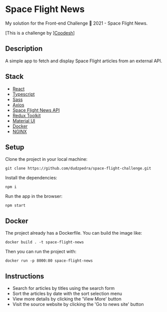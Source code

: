 # Space Flight News

My solution for the Front-end Challenge 🏅 2021 - Space Flight News.

[This is a challenge by ][Coodesh](https://coodesh.com/)]

## Description

A simple app to fetch and display Space Flight articles from an external API.

## Stack

- [React](https://reactjs.org/)
- [Typescript](https://www.typescriptlang.org/)
- [Sass](https://sass-lang.com/)
- [Axios](https://axios-http.com/) 
- [Space Flight News API](https://spaceflightnewsapi.net/)
- [Redux Toolkit](https://redux-toolkit.js.org/)
- [Material UI](https://mui.com/pt/)
- [Docker](https://docs.docker.com/)
- [NGINX](https://www.nginx.com/)
  
## Setup

Clone the project in your local machine:

`git clone https://github.com/dudzpedra/space-flight-challenge.git`

Install the dependencies:

`npm i`

Run the app in the browser:

`npm start`

## Docker

The project already has a Dockerfile. You can build the image like:

`docker build . -t space-flight-news`

Then you can run the project with:

`docker run -p 8000:80 space-flight-news`

## Instructions

- Search for articles by titles using the search form
- Sort the articles by date with the sort selection menu
- View more details by clicking the 'View More' button
- Visit the source website by clicking the 'Go to news site' button
